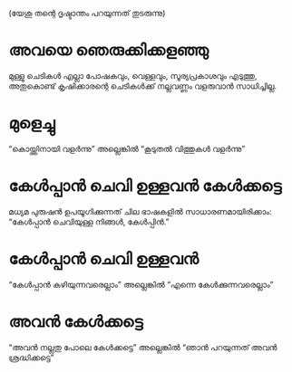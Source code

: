 (യേശു തന്റെ ദൃഷ്ടാന്തം പറയുന്നത് തുടരുന്നു)
# അവയെ ഞെരുക്കിക്കളഞ്ഞു
മുള്ളു ചെടികൾ എല്ലാ പോഷകവും, വെള്ളവും, സൂര്യപ്രകാശവും എടുത്തു, അതുകൊണ്ട് കൃഷിക്കാരന്റെ ചെടികൾക്ക് നല്ലവണ്ണം വളരുവാൻ സാധിച്ചില്ല.
# മുളെച്ചു
“കൊയ്ത്തിനായി വളർന്നു” അല്ലെങ്കിൽ “കൂടുതൽ വിത്തുകൾ വളർന്നു”
# കേൾപ്പാൻ ചെവി ഉള്ളവൻ കേൾക്കട്ടെ
മധ്യമ പുരുഷൻ ഉപയൂഗിക്കുന്നത് ചില ഭാഷകളിൽ സാധാരണമായിരിക്കാം: “കേൾപ്പാൻ ചെവിയുള്ള നിങ്ങൾ, കേൾപ്പിൻ.”
# കേൾപ്പാൻ ചെവി ഉള്ളവൻ
“കേൾപ്പാൻ കഴിയുന്നവരെല്ലാം” അല്ലെങ്കിൽ “എന്നെ കേൾക്കുന്നവരെല്ലാം”
# അവൻ കേൾക്കട്ടെ
“അവൻ നല്ലതു പോലെ കേൾക്കട്ടെ” അല്ലെങ്കിൽ “ഞാൻ പറയുന്നത് അവൻ ശ്രദ്ധിക്കട്ടെ”
